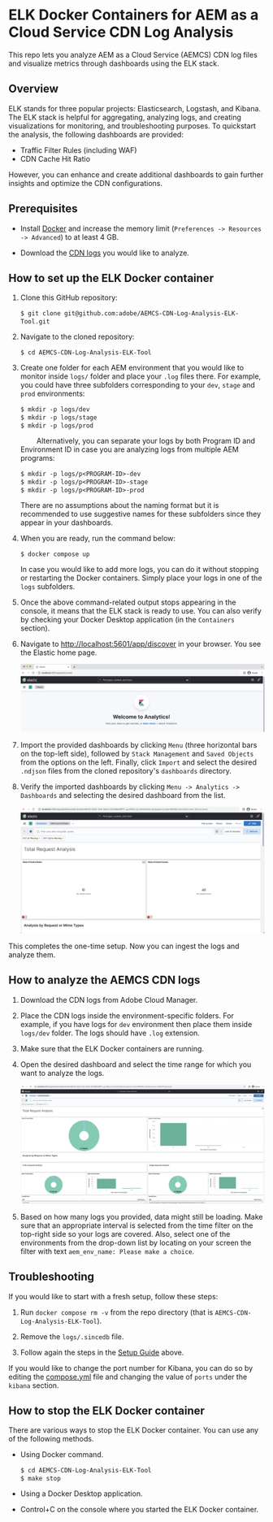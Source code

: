 # ELK Docker Containers for AEM as a Cloud Service CDN Log Analysis

This repo lets you analyze AEM as a Cloud Service (AEMCS) CDN log files and visualize metrics through dashboards using the ELK stack.

## Overview

ELK stands for three popular projects: Elasticsearch, Logstash, and Kibana. The ELK stack is helpful for aggregating, analyzing logs, and creating visualizations for monitoring, and troubleshooting purposes. To quickstart the analysis, the following dashboards are provided:

- Traffic Filter Rules (including WAF)
- CDN Cache Hit Ratio

However, you can enhance and create additional dashboards to gain further insights and optimize the CDN configurations.

## Prerequisites

- Install [Docker](https://docs.docker.com/engine/install/) and increase the memory limit (`Preferences -> Resources -> Advanced`) to at least 4 GB.

- Download the [CDN logs](https://experienceleague.adobe.com/docs/experience-manager-cloud-service/content/implementing/using-cloud-manager/manage-logs.html?lang=en) you would like to analyze.

## How to set up the ELK Docker container

1. Clone this GitHub repository:

    ```shell
    $ git clone git@github.com:adobe/AEMCS-CDN-Log-Analysis-ELK-Tool.git
    ```

1. Navigate to the cloned repository:

    ```shell
    $ cd AEMCS-CDN-Log-Analysis-ELK-Tool
    ```

1. Create one folder for each AEM environment that you would like to monitor inside `logs/` folder and place your `.log` files there. For example, you could have three subfolders corresponding to your `dev`, `stage` and `prod` environments:

    ```shell
    $ mkdir -p logs/dev
    $ mkdir -p logs/stage
    $ mkdir -p logs/prod
    ```
        
    Alternatively, you can separate your logs by both Program ID and Environment ID in case you are analyzing logs from multiple AEM programs:

    ```shell
    $ mkdir -p logs/p<PROGRAM-ID>-dev
    $ mkdir -p logs/p<PROGRAM-ID>-stage
    $ mkdir -p logs/p<PROGRAM-ID>-prod
    ```
 
    There are no assumptions about the naming format but it is recommended to use suggestive names for these subfolders since they appear in your dashboards.

1. When you are ready, run the command below: 

    ```shell
    $ docker compose up
    ```

    In case you would like to add more logs, you can do it without stopping or restarting the Docker containers. Simply place your logs in one of the `logs` subfolders.

1. Once the above command-related output stops appearing in the console, it means that the ELK stack is ready to use. You can also verify by checking your Docker Desktop application (in the `Containers` section).

1. Navigate to <http://localhost:5601/app/discover> in your browser. You see the Elastic home page. 

    ![Elastic - Kibana Home Page](images/elk-home.png)

 
1. Import the provided dashboards by clicking `Menu` (three horizontal bars on the top-left side), followed by `Stack Management` and `Saved Objects` from the options on the left. Finally, click `Import` and select the desired `.ndjson` files from the cloned repository's `dashboards` directory.

1. Verify the imported dashboards by clicking `Menu -> Analytics -> Dashboards` and selecting the desired dashboard from the list.

    ![CDN Cache Hit Ratio Dashboard](images/Dashboard-CDN-Cache-Hit-Ratio.png)


This completes the one-time setup. Now you can ingest the logs and analyze them.

## How to analyze the AEMCS CDN logs

1. Download the CDN logs from Adobe Cloud Manager.

1. Place the CDN logs inside the environment-specific folders. For example, if you have logs for `dev` environment then place them inside `logs/dev` folder. The logs should have `.log` extension.

1. Make sure that the ELK Docker containers are running.

1. Open the desired dashboard and select the time range for which you want to analyze the logs.

    ![CDN Cache Ratio Analysis](images/cache-ratio-analysis.png)

1. Based on how many logs you provided, data might still be loading. Make sure that an appropriate interval is selected from the time filter on the top-right side so your logs are covered. Also, select one of the environments from the drop-down list by locating on your screen the filter with text `aem_env_name: Please make a choice`.

## Troubleshooting

If you would like to start with a fresh setup, follow these steps:

1. Run `docker compose rm -v` from the repo directory (that is `AEMCS-CDN-Log-Analysis-ELK-Tool`).

1. Remove the `logs/.sincedb` file.

1. Follow again the steps in the [Setup Guide](#how-to-setup-the-elk-docker-container) above.

If you would like to change the port number for Kibana, you can do so by editing the [compose.yml](compose.yaml#L43) file and changing the value of `ports`  under the `kibana` section.

## How to stop the ELK Docker container

There are various ways to stop the ELK Docker container. You can use any of the following methods.

- Using Docker command.

    ```shell
    $ cd AEMCS-CDN-Log-Analysis-ELK-Tool
    $ make stop
    ```

- Using a Docker Desktop application.

- Control+C on the console where you started the ELK Docker container.

